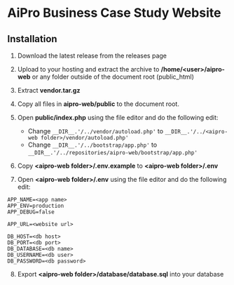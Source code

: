 # AiPro Business Case Study Website

## Installation

1. Download the latest release from the releases page
2. Upload to your hosting and extract the archive to **/home/\<user\>/aipro-web** or any folder outside of the document root (public_html)
3. Extract **vendor.tar.gz**
4. Copy all files in **aipro-web/public** to the document root.
5. Open **public/index.php** using the file editor and do the following edit:

    * Change `__DIR__.'/../vendor/autoload.php'` to `__DIR__.'/../<aipro-web folder>/vendor/autoload.php'`
    * Change `__DIR__.'/../bootstrap/app.php'` to `__DIR__.'/../repositories/aipro-web/bootstrap/app.php'`

6. Copy **\<aipro-web folder\>/.env.example** to **\<aipro-web folder\>/.env**
7. Open **\<aipro-web folder\>/.env** using the file editor and do the following edit:

```
APP_NAME=<app name>
APP_ENV=production
APP_DEBUG=false

APP_URL=<website url>

DB_HOST=<db host>
DB_PORT=<db port>
DB_DATABASE=<db name>
DB_USERNAME=<db user>
DB_PASSWORD=<db password>
```

8. Export **\<aipro-web folder\>/database/database.sql** into your database